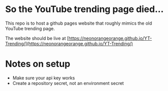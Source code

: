 # So the YouTube trending page died...

This repo is to host a github pages website that roughly mimics the old YouTube trending page.

The website should be live at [https://neonorangeorange.github.io/YT-Trending/](https://neonorangeorange.github.io/YT-Trending/)


# Notes on setup

- Make sure your api key works
- Create a repository secret, not an environment secret
